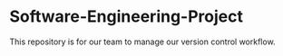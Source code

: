 # Software-Engineering-Project
This repository is for our team to manage our version control workflow. 
